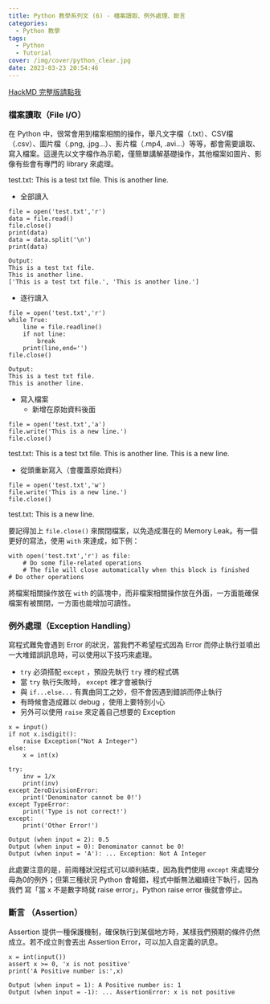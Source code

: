 ```yaml
---
title: Python 教學系列文 (6) - 檔案讀取、例外處理、斷言
categories:
  - Python 教學
tags:
  - Python
  - Tutorial
cover: /img/cover/python_clear.jpg
date: 2023-03-23 20:54:46
---
```


[HackMD 完整版請點我](https://hackmd.io/w5n1Ow8NSea_-UAeXTJDSw?view)

### 檔案讀取（File I/O）
在 Python 中，很常會用到檔案相關的操作，舉凡文字檔（.txt）、CSV檔（.csv）、圖片檔（.png, .jpg...）、影片檔（.mp4, .avi...）等等，都會需要讀取、寫入檔案。這邊先以文字檔作為示範，僅簡單講解基礎操作，其他檔案如圖片、影像有些會有專門的 library 來處理。

test.txt:
This is a test txt file.
This is another line.

 - 全部讀入

```python=
file = open('test.txt','r')
data = file.read()
file.close()
print(data)
data = data.split('\n')
print(data)
```

```
Output:
This is a test txt file.
This is another line.
['This is a test txt file.', 'This is another line.']
```
 - 逐行讀入

```python=
file = open('test.txt','r')
while True:
    line = file.readline()
    if not line:
        break
    print(line,end='')
file.close()
```
```
Output:
This is a test txt file.
This is another line.
```

 - 寫入檔案
     - 新增在原始資料後面

```python=
file = open('test.txt','a')
file.write('This is a new line.')
file.close()
```
test.txt:
This is a test txt file.
This is another line.
This is a new line.
- 從頭重新寫入（會覆蓋原始資料）

```python=
file = open('test.txt','w')
file.write('This is a new line.')
file.close()
```
test.txt:
This is a new line.

要記得加上 `file.close()` 來關閉檔案，以免造成潛在的 Memory Leak。有一個更好的寫法，使用 `with` 來達成，如下例：
```python=
with open('test.txt','r') as file:
    # Do some file-related operations
    # The file will close automatically when this block is finished
# Do other operations
```
將檔案相關操作放在 `with` 的區塊中，而非檔案相關操作放在外面，一方面能確保檔案有被關閉，一方面也能增加可讀性。

### 例外處理（Exception Handling）
寫程式難免會遇到 Error 的狀況，當我們不希望程式因為 Error 而停止執行並噴出一大堆錯誤訊息時，可以使用以下技巧來處理。
 - `try` 必須搭配 `except` ，預設先執行 `try` 裡的程式碼
 - 當 `try` 執行失敗時， `except` 裡才會被執行
 - 與 `if...else...` 有異曲同工之妙，但不會因遇到錯誤而停止執行
 - 有時候會造成難以 debug ，使用上要特別小心
 - 另外可以使用 `raise` 來定義自己想要的 Exception

```python=
x = input()
if not x.isdigit():
    raise Exception("Not A Integer")
else:
    x = int(x)
    
try:
    inv = 1/x
    print(inv)
except ZeroDivisionError:
    print('Denominator cannot be 0!')
except TypeError:
    print('Type is not correct!')
except:
    print('Other Error!')
```
```
Output (when input = 2): 0.5
Output (when input = 0): Denominator cannot be 0!
Output (when input = 'A'): ... Exception: Not A Integer
```
此處要注意的是，前兩種狀況程式可以順利結束，因為我們使用 `except` 來處理分母為0的例外；但第三種狀況 Python 會報錯，程式中斷無法繼續往下執行，因為我們 寫「當 x 不是數字時就 raise error」，Python raise error 後就會停止。

### 斷言 （Assertion）
Assertion 提供一種保護機制，確保執行到某個地方時，某樣我們預期的條件仍然成立。若不成立則會丟出 Assertion Error，可以加入自定義的訊息。

```python=
x = int(input())
assert x >= 0, 'x is not positive'
print('A Positive number is:',x)
```
```
Output (when input = 1): A Positive number is: 1
Output (when input = -1): ... AssertionError: x is not positive
```